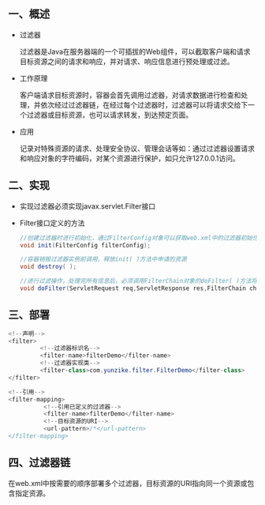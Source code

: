 ## 一、概述

- 过滤器
  
  过滤器是Java在服务器端的一个可插拔的Web组件，可以截取客户端和请求目标资源之间的请求和响应，并对请求、响应信息进行预处理或过滤。

- 工作原理
  
  客户端请求目标资源时，容器会首先调用过滤器，对请求数据进行检查和处理，并依次经过过滤器链，在经过每个过滤器时，过滤器可以将请求交给下一个过滤器或目标资源，也可以请求转发，到达预定页面。

- 应用
  
  记录对特殊资源的请求、处理安全协议、管理会话等如：通过过滤器设置请求和响应对象的字符编码，对某个资源进行保护，如只允许127.0.0.1访问。

## 二、实现

- 实现过滤器必须实现javax.servlet.Filter接口

- Filter接口定义的方法
  
  ```java
  //创建过滤器时进行初始化，通过FilterConfig对象可以获取web.xml中的过滤器初始化参数
  void init(FilterConfig filterConfig);
  
  //容器销毁过滤器实例前调用，释放init( )方法中申请的资源
  void destroy( );
  
  //进行过滤操作，处理完所有信息后，必须调用FilterChain对象的doFilter( )方法将请求传递到过滤器链中的下一个过滤器或者forward( )、sendRedirect( )方法结束过滤器链，将请求转向预定页面。
  void doFilter(ServletRequest req,ServletResponse res,FilterChain chain);
  ```
  
  
  

## 三、部署

```java
<!--声明-->
<filter>
         <!--过滤器标识名-->
         <filter-name>filterDemo</filter-name>
         <!--过滤器实现类-->
         <filter-class>com.yunzike.filter.FilterDemo</filter-class>
</filter>

<!--引用-->
<filter-mapping>
          <!--引用已定义的过滤器-->
          <filter-name>filterDemo</filter-name>
          <!--目标资源的URI-->
          <url-pattern>/*</url-pattern>
</filter-mapping>
```

## 四、过滤器链

在web.xml中按需要的顺序部署多个过滤器，目标资源的URI指向同一个资源或包含指定资源。


